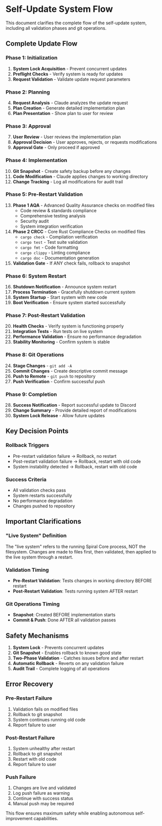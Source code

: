 # Self-Update System Flow

This document clarifies the complete flow of the self-update system, including all validation phases and git operations.

## Complete Update Flow

### Phase 1: Initialization
1. **System Lock Acquisition** - Prevent concurrent updates
2. **Preflight Checks** - Verify system is ready for updates
3. **Request Validation** - Validate update request parameters

### Phase 2: Planning
4. **Request Analysis** - Claude analyzes the update request
5. **Plan Creation** - Generate detailed implementation plan
6. **Plan Presentation** - Show plan to user for review

### Phase 3: Approval
7. **User Review** - User reviews the implementation plan
8. **Approval Decision** - User approves, rejects, or requests modifications
9. **Approval Gate** - Only proceed if approved

### Phase 4: Implementation
10. **Git Snapshot** - Create safety backup before any changes
11. **Code Modification** - Claude applies changes to working directory
12. **Change Tracking** - Log all modifications for audit trail

### Phase 5: Pre-Restart Validation
13. **Phase 1 AQA** - Advanced Quality Assurance checks on modified files
    - Code review & standards compliance
    - Comprehensive testing analysis
    - Security audit
    - System integration verification
14. **Phase 2 CRCC** - Core Rust Compliance Checks on modified files
    - `cargo check` - Compilation verification
    - `cargo test` - Test suite validation
    - `cargo fmt` - Code formatting
    - `cargo clippy` - Linting compliance
    - `cargo doc` - Documentation generation
15. **Validation Gate** - If ANY check fails, rollback to snapshot

### Phase 6: System Restart
16. **Shutdown Notification** - Announce system restart
17. **Process Termination** - Gracefully shutdown current system
18. **System Startup** - Start system with new code
19. **Boot Verification** - Ensure system started successfully

### Phase 7: Post-Restart Validation
20. **Health Checks** - Verify system is functioning properly
21. **Integration Tests** - Run tests on live system
22. **Performance Validation** - Ensure no performance degradation
23. **Stability Monitoring** - Confirm system is stable

### Phase 8: Git Operations
24. **Stage Changes** - `git add -A`
25. **Commit Changes** - Create descriptive commit message
26. **Push to Remote** - `git push` to repository
27. **Push Verification** - Confirm successful push

### Phase 9: Completion
28. **Success Notification** - Report successful update to Discord
29. **Change Summary** - Provide detailed report of modifications
30. **System Lock Release** - Allow future updates

## Key Decision Points

### Rollback Triggers
- Pre-restart validation failure → Rollback, no restart
- Post-restart validation failure → Rollback, restart with old code
- System instability detected → Rollback, restart with old code

### Success Criteria
- All validation checks pass
- System restarts successfully
- No performance degradation
- Changes pushed to repository

## Important Clarifications

### "Live System" Definition
The "live system" refers to the running Spiral Core process, NOT the filesystem. Changes are made to files first, then validated, then applied to the live system through a restart.

### Validation Timing
- **Pre-Restart Validation**: Tests changes in working directory BEFORE restart
- **Post-Restart Validation**: Tests running system AFTER restart

### Git Operations Timing
- **Snapshot**: Created BEFORE implementation starts
- **Commit & Push**: Done AFTER all validation passes

## Safety Mechanisms

1. **System Lock** - Prevents concurrent updates
2. **Git Snapshot** - Enables rollback to known good state
3. **Two-Phase Validation** - Catches issues before and after restart
4. **Automatic Rollback** - Reverts on any validation failure
5. **Audit Trail** - Complete logging of all operations

## Error Recovery

### Pre-Restart Failure
1. Validation fails on modified files
2. Rollback to git snapshot
3. System continues running old code
4. Report failure to user

### Post-Restart Failure
1. System unhealthy after restart
2. Rollback to git snapshot
3. Restart with old code
4. Report failure to user

### Push Failure
1. Changes are live and validated
2. Log push failure as warning
3. Continue with success status
4. Manual push may be required

This flow ensures maximum safety while enabling autonomous self-improvement capabilities.